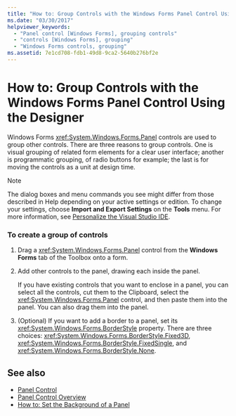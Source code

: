```yaml
---
title: "How to: Group Controls with the Windows Forms Panel Control Using the Designer"
ms.date: "03/30/2017"
helpviewer_keywords: 
  - "Panel control [Windows Forms], grouping controls"
  - "controls [Windows Forms], grouping"
  - "Windows Forms controls, grouping"
ms.assetid: 7e1cd708-fdb1-49d8-9ca2-5640b276bf2e
---
```

# How to: Group Controls with the Windows Forms Panel Control Using the Designer
Windows Forms <xref:System.Windows.Forms.Panel> controls are used to group other controls. There are three reasons to group controls. One is visual grouping of related form elements for a clear user interface; another is programmatic grouping, of radio buttons for example; the last is for moving the controls as a unit at design time.  
  
> [!NOTE]
>  The dialog boxes and menu commands you see might differ from those described in Help depending on your active settings or edition. To change your settings, choose **Import and Export Settings** on the **Tools** menu. For more information, see [Personalize the Visual Studio IDE](/visualstudio/ide/personalizing-the-visual-studio-ide).  
  
### To create a group of controls  
  
1. Drag a <xref:System.Windows.Forms.Panel> control from the **Windows Forms** tab of the Toolbox onto a form.  
  
2. Add other controls to the panel, drawing each inside the panel.  
  
     If you have existing controls that you want to enclose in a panel, you can select all the controls, cut them to the Clipboard, select the <xref:System.Windows.Forms.Panel> control, and then paste them into the panel. You can also drag them into the panel.  
  
3. (Optional) If you want to add a border to a panel, set its <xref:System.Windows.Forms.BorderStyle> property. There are three choices: <xref:System.Windows.Forms.BorderStyle.Fixed3D>, <xref:System.Windows.Forms.BorderStyle.FixedSingle>, and <xref:System.Windows.Forms.BorderStyle.None>.  
  
## See also

- [Panel Control](panel-control-windows-forms.md)
- [Panel Control Overview](panel-control-overview-windows-forms.md)
- [How to: Set the Background of a Panel](how-to-set-the-background-of-a-windows-forms-panel.md)
